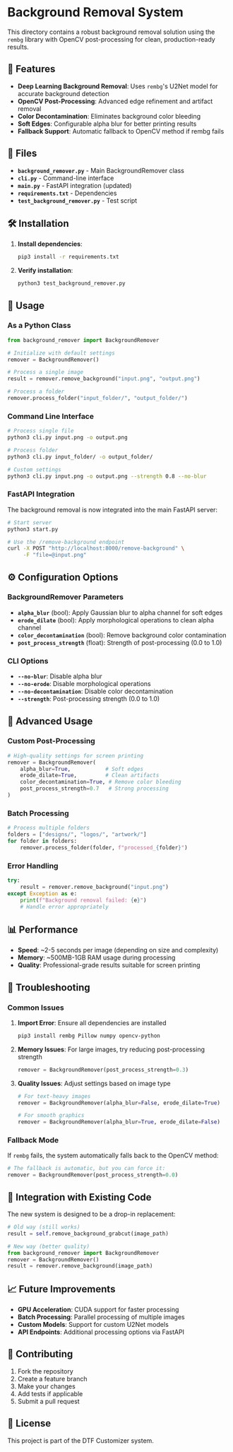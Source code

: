 # Background Removal System

This directory contains a robust background removal solution using the `rembg` library with OpenCV post-processing for clean, production-ready results.

## 🚀 Features

- **Deep Learning Background Removal**: Uses `rembg`'s U2Net model for accurate background detection
- **OpenCV Post-Processing**: Advanced edge refinement and artifact removal
- **Color Decontamination**: Eliminates background color bleeding
- **Soft Edges**: Configurable alpha blur for better printing results
- **Fallback Support**: Automatic fallback to OpenCV method if rembg fails

## 📁 Files

- **`background_remover.py`** - Main BackgroundRemover class
- **`cli.py`** - Command-line interface
- **`main.py`** - FastAPI integration (updated)
- **`requirements.txt`** - Dependencies
- **`test_background_remover.py`** - Test script

## 🛠️ Installation

1. **Install dependencies**:
   ```bash
   pip3 install -r requirements.txt
   ```

2. **Verify installation**:
   ```bash
   python3 test_background_remover.py
   ```

## 🎯 Usage

### As a Python Class

```python
from background_remover import BackgroundRemover

# Initialize with default settings
remover = BackgroundRemover()

# Process a single image
result = remover.remove_background("input.png", "output.png")

# Process a folder
remover.process_folder("input_folder/", "output_folder/")
```

### Command Line Interface

```bash
# Process single file
python3 cli.py input.png -o output.png

# Process folder
python3 cli.py input_folder/ -o output_folder/

# Custom settings
python3 cli.py input.png -o output.png --strength 0.8 --no-blur
```

### FastAPI Integration

The background removal is now integrated into the main FastAPI server:

```bash
# Start server
python3 start.py

# Use the /remove-background endpoint
curl -X POST "http://localhost:8000/remove-background" \
     -F "file=@input.png"
```

## ⚙️ Configuration Options

### BackgroundRemover Parameters

- **`alpha_blur`** (bool): Apply Gaussian blur to alpha channel for soft edges
- **`erode_dilate`** (bool): Apply morphological operations to clean alpha channel
- **`color_decontamination`** (bool): Remove background color contamination
- **`post_process_strength`** (float): Strength of post-processing (0.0 to 1.0)

### CLI Options

- **`--no-blur`**: Disable alpha blur
- **`--no-erode`**: Disable morphological operations
- **`--no-decontamination`**: Disable color decontamination
- **`--strength`**: Post-processing strength (0.0 to 1.0)

## 🔧 Advanced Usage

### Custom Post-Processing

```python
# High-quality settings for screen printing
remover = BackgroundRemover(
    alpha_blur=True,           # Soft edges
    erode_dilate=True,         # Clean artifacts
    color_decontamination=True, # Remove color bleeding
    post_process_strength=0.7   # Strong processing
)
```

### Batch Processing

```python
# Process multiple folders
folders = ["designs/", "logos/", "artwork/"]
for folder in folders:
    remover.process_folder(folder, f"processed_{folder}")
```

### Error Handling

```python
try:
    result = remover.remove_background("input.png")
except Exception as e:
    print(f"Background removal failed: {e}")
    # Handle error appropriately
```

## 📊 Performance

- **Speed**: ~2-5 seconds per image (depending on size and complexity)
- **Memory**: ~500MB-1GB RAM usage during processing
- **Quality**: Professional-grade results suitable for screen printing

## 🐛 Troubleshooting

### Common Issues

1. **Import Error**: Ensure all dependencies are installed
   ```bash
   pip3 install rembg Pillow numpy opencv-python
   ```

2. **Memory Issues**: For large images, try reducing post-processing strength
   ```python
   remover = BackgroundRemover(post_process_strength=0.3)
   ```

3. **Quality Issues**: Adjust settings based on image type
   ```python
   # For text-heavy images
   remover = BackgroundRemover(alpha_blur=False, erode_dilate=True)
   
   # For smooth graphics
   remover = BackgroundRemover(alpha_blur=True, erode_dilate=False)
   ```

### Fallback Mode

If `rembg` fails, the system automatically falls back to the OpenCV method:

```python
# The fallback is automatic, but you can force it:
remover = BackgroundRemover(post_process_strength=0.0)
```

## 🔄 Integration with Existing Code

The new system is designed to be a drop-in replacement:

```python
# Old way (still works)
result = self.remove_background_grabcut(image_path)

# New way (better quality)
from background_remover import BackgroundRemover
remover = BackgroundRemover()
result = remover.remove_background(image_path)
```

## 📈 Future Improvements

- **GPU Acceleration**: CUDA support for faster processing
- **Batch Processing**: Parallel processing of multiple images
- **Custom Models**: Support for custom U2Net models
- **API Endpoints**: Additional processing options via FastAPI

## 🤝 Contributing

1. Fork the repository
2. Create a feature branch
3. Make your changes
4. Add tests if applicable
5. Submit a pull request

## 📄 License

This project is part of the DTF Customizer system.

